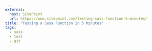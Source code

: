 ```yaml
---
external:
  host: SitePoint
  url: https://www.sitepoint.com/testing-sass-function-5-minutes/
title: "Testing a Sass Function in 5 Minutes"
tags:
  - sass
  - test
  - git
---
```

